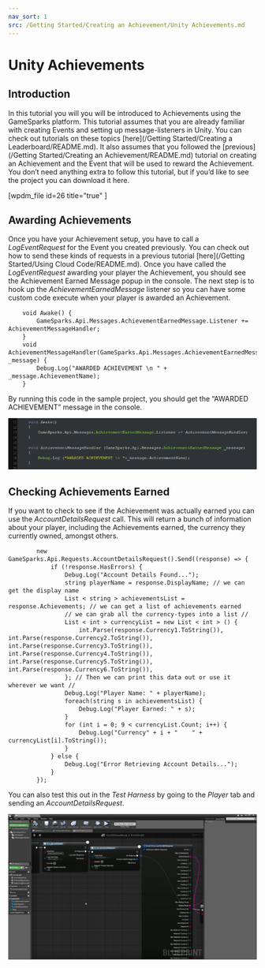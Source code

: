 ```yaml
---
nav_sort: 1
src: /Getting Started/Creating an Achievement/Unity Achievements.md
---
```


# Unity Achievements

## Introduction

In this tutorial you will you will be introduced to Achievements using the GameSparks platform. This tutorial assumes that you are already familiar with creating Events and setting up message-listeners in Unity. You can check out tutorials on these topics [here](/Getting Started/Creating a Leaderboard/README.md). It also assumes that you followed the [previous](/Getting Started/Creating an Achievement/README.md) tutorial on creating an Achievement and the Event that will be used to reward the Achievement. You don’t need anything extra to follow this tutorial, but if you’d like to see the project you can download it here.

[wpdm_file id=26 title="true" ]

## Awarding Achievements

Once you have your Achievement setup, you have to call a *LogEventRequest* for the Event you created previously. You can check out how to send these kinds of requests in a previous tutorial [here](/Getting Started/Using Cloud Code/README.md). Once you have called the *LogEventRequest* awarding your player the Achievement, you should see the Achievement Earned Message popup in the console. The next step is to hook up the *AchievementEarnedMessage* listener so you can have some custom code execute when your player is awarded an Achievement.

```
    void Awake() {
    	GameSparks.Api.Messages.AchievementEarnedMessage.Listener += AchievementMessageHandler;
    }
    void AchievementMessageHandler(GameSparks.Api.Messages.AchievementEarnedMessage _message) {
    	Debug.Log("AWARDED ACHIEVEMENT \n " + _message.AchievementName);
    }
```

By running this code in the sample project, you should get the “AWARDED ACHIEVEMENT” message in the console.

![l](img/UT/1.png)

## Checking Achievements Earned

If you want to check to see if the Achievement was actually earned you can use the *AccountDetailsRequest* call. This will return a bunch of information about your player, including the Achievements earned, the currency they currently owned, amongst others.

```
    	new GameSparks.Api.Requests.AccountDetailsRequest().Send((response) => {
    		if (!response.HasErrors) {
    			Debug.Log("Account Details Found...");
    			string playerName = response.DisplayName; // we can get the display name
    			List < string > achievementsList = response.Achievements; // we can get a list of achievements earned
    			// we can grab all the currency-types into a list //
    			List < int > currencyList = new List < int > () {
    				int.Parse(response.Currency1.ToString()), int.Parse(response.Currency2.ToString()), int.Parse(response.Currency3.ToString()), int.Parse(response.Currency4.ToString()), int.Parse(response.Currency5.ToString()), int.Parse(response.Currency6.ToString()),
    			}; // Then we can print this data out or use it wherever we want //
    			Debug.Log("Player Name: " + playerName);
    			foreach(string s in achievementsList) {
    				Debug.Log("Player Earned: " + s);
    			}
    			for (int i = 0; 9 < currencyList.Count; i++) {
    				Debug.Log("Currency" + i + "    " + currencyList[i].ToString());
    			}
    		} else {
    			Debug.Log("Error Retrieving Account Details...");
    		}
    	});
```

You can also test this out in the *Test Harness* by going to the *Player* tab and sending an *AccountDetailsRequest*.

![l](img/UR/2.png)
